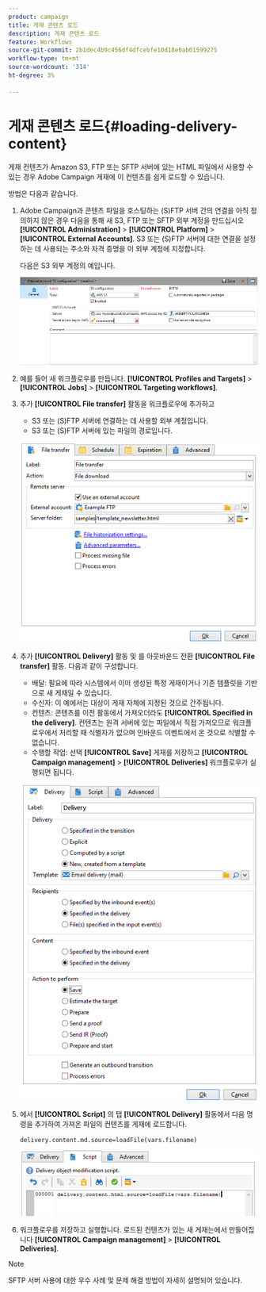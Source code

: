 ```yaml
---
product: campaign
title: 게재 콘텐츠 로드
description: 게재 콘텐츠 로드
feature: Workflows
source-git-commit: 2b1dec4b9c456df4dfcebfe10d18e0ab01599275
workflow-type: tm+mt
source-wordcount: '314'
ht-degree: 3%

---
```


# 게재 콘텐츠 로드{#loading-delivery-content}



게재 컨텐츠가 Amazon S3, FTP 또는 SFTP 서버에 있는 HTML 파일에서 사용할 수 있는 경우 Adobe Campaign 게재에 이 컨텐츠를 쉽게 로드할 수 있습니다.

방법은 다음과 같습니다.

1. Adobe Campaign과 콘텐츠 파일을 호스팅하는 (S)FTP 서버 간의 연결을 아직 정의하지 않은 경우 다음을 통해 새 S3, FTP 또는 SFTP 외부 계정을 만드십시오 **[!UICONTROL Administration]** > **[!UICONTROL Platform]** > **[!UICONTROL External Accounts]**. S3 또는 (S)FTP 서버에 대한 연결을 설정하는 데 사용되는 주소와 자격 증명을 이 외부 계정에 지정합니다.

   다음은 S3 외부 계정의 예입니다.

   ![](assets/delivery_loadcontent_filetransfertexamples3.png)

1. 예를 들어 새 워크플로우를 만듭니다. **[!UICONTROL Profiles and Targets]** > **[!UICONTROL Jobs]** > **[!UICONTROL Targeting workflows]**.
1. 추가 **[!UICONTROL File transfer]** 활동을 워크플로우에 추가하고

   * S3 또는 (S)FTP 서버에 연결하는 데 사용할 외부 계정입니다.
   * S3 또는 (S)FTP 서버에 있는 파일의 경로입니다.

   ![](assets/delivery_loadcontent_filetransfertexample.png)

1. 추가 **[!UICONTROL Delivery]** 활동 및 를 아웃바운드 전환 **[!UICONTROL File transfer]** 활동. 다음과 같이 구성합니다.

   * 배달: 필요에 따라 시스템에서 이미 생성된 특정 게재이거나 기존 템플릿을 기반으로 새 게재일 수 있습니다.
   * 수신자: 이 예에서는 대상이 게재 자체에 지정된 것으로 간주됩니다.
   * 컨텐츠: 콘텐츠를 이전 활동에서 가져오더라도 **[!UICONTROL Specified in the delivery]**. 컨텐츠는 원격 서버에 있는 파일에서 직접 가져오므로 워크플로우에서 처리할 때 식별자가 없으며 인바운드 이벤트에서 온 것으로 식별할 수 없습니다.
   * 수행할 작업: 선택 **[!UICONTROL Save]** 게재를 저장하고 **[!UICONTROL Campaign management]** > **[!UICONTROL Deliveries]** 워크플로우가 실행되면 됩니다.

   ![](assets/delivery_loadcontent_activityexample.png)

1. 에서 **[!UICONTROL Script]** 의 탭 **[!UICONTROL Delivery]** 활동에서 다음 명령을 추가하여 가져온 파일의 컨텐츠를 게재에 로드합니다.

   ```
   delivery.content.md.source=loadFile(vars.filename)
   ```

   ![](assets/delivery_loadcontent_script.png)

1. 워크플로우를 저장하고 실행합니다. 로드된 컨텐츠가 있는 새 게재는에서 만들어집니다 **[!UICONTROL Campaign management]** > **[!UICONTROL Deliveries]**.

>[!NOTE]
>
>SFTP 서버 사용에 대한 우수 사례 및 문제 해결 방법이 자세히 설명되어 있습니다.
